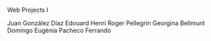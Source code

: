 Web Projects I

Juan González Díaz
Edouard Henri Roger Pellegrin
Georgina Bellmunt Domingo
Eugènia Pacheco Ferrando
